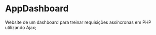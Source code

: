 # AppDashboard
Website de um dashboard para treinar requisições assíncronas em PHP utilizando Ajax;
